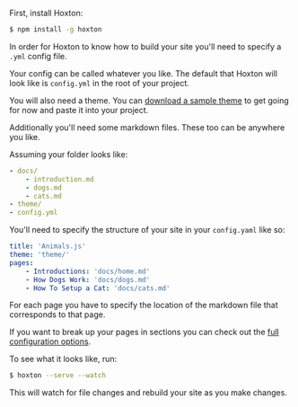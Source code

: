 First, install Hoxton:
```bash
$ npm install -g hoxton
```

In order for Hoxton to know how to build your site you'll need to specify a `.yml` config file.

Your config can be called whatever you like. The default that Hoxton will look like is `config.yml` in the root of your project.

You will also need a theme. You can [download a sample theme](/downloads/sample-theme.zip) to get going for now and paste it into your project.

Additionally you'll need some markdown files. These too can be anywhere you like.

Assuming your folder looks like:
```yaml
- docs/
    - introduction.md
    - dogs.md
    - cats.md
- theme/
- config.yml
```

You'll need to specify the structure of your site in your `config.yaml` like so:
```yaml
title: 'Animals.js'
theme: 'theme/'
pages:
    - Introductions: 'docs/home.md'
    - How Dogs Work: 'docs/dogs.md'
    - How To Setup a Cat: 'docs/cats.md'
```
For each page you have to specify the location of the markdown file that corresponds to that page.

If you want to break up your pages in sections you can check out the [full configuration options](/setup-usage/configuration/).

To see what it looks like, run:
```bash
$ hoxton --serve --watch
```
This will watch for file changes and rebuild your site as you make changes.
